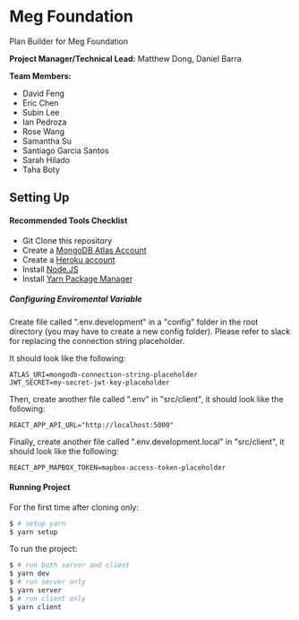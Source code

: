 # Meg Foundation

Plan Builder for Meg Foundation

**Project Manager/Technical Lead:** Matthew Dong, Daniel Barra

**Team Members:**

- David Feng
- Eric Chen
- Subin Lee
- Ian Pedroza
- Rose Wang
- Samantha Su
- Santiago Garcia Santos
- Sarah Hilado
- Taha Boty

## Setting Up

#### Recommended Tools Checklist

- Git Clone this repository
- Create a [MongoDB Atlas Account](https://www.mongodb.com/cloud/atlas)
- Create a [Heroku account](https://www.heroku.com/)
- Install [Node.JS](https://nodejs.org/en/download/)
- Install [Yarn Package Manager](https://classic.yarnpkg.com/en/docs/install/#mac-stable)

##### Configuring Enviromental Variable

Create file called ".env.development" in a "config" folder in the root directory (you may have to create a new config folder). Please refer to slack for replacing the connection string placeholder.

It should look like the following:

```
ATLAS_URI=mongodb-connection-string-placeholder
JWT_SECRET=my-secret-jwt-key-placeholder
```

Then, create another file called ".env" in "src/client", it should look like the following:

```
REACT_APP_API_URL="http://localhost:5000"
```

Finally, create another file called ".env.development.local" in "src/client", it should look like the following:

```
REACT_APP_MAPBOX_TOKEN=mapbox-access-token-placeholder
```

#### Running Project

For the first time after cloning only:

```bash
$ # setup yarn
$ yarn setup
```

To run the project:

```bash
$ # run both server and client
$ yarn dev
$ # run server only
$ yarn server
$ # run client only
$ yarn client
```
